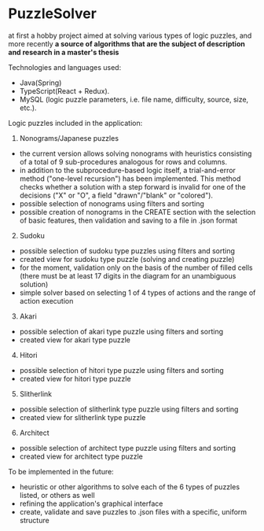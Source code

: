 # PuzzleSolver
at first a hobby project aimed at solving various types of logic puzzles, and more recently **a source of algorithms that are the subject of description and research in a master's thesis**

Technologies and languages used:
* Java(Spring)
* TypeScript(React + Redux).
* MySQL (logic puzzle parameters, i.e. file name, difficulty, source, size, etc.).

Logic puzzles included in the application:
1. Nonograms/Japanese puzzles
* the current version allows solving nonograms with heuristics consisting of a total of 9 sub-procedures analogous for rows and columns.
* in addition to the subprocedure-based logic itself, a trial-and-error method ("one-level recursion") has been implemented. This method checks whether a solution with a step
forward is invalid for one of the decisions ("X" or "O", a field "drawn"/"blank" or "colored").
* possible selection of nonograms using filters and sorting
* possible creation of nonograms in the CREATE section with the selection of basic features, then validation and saving to a file in .json format
2. Sudoku
* possible selection of sudoku type puzzles using filters and sorting
* created view for sudoku type puzzle (solving and creating puzzle)
* for the moment, validation only on the basis of the number of filled cells (there must be at least 17 digits in the diagram for an unambiguous solution)
* simple solver based on selecting 1 of 4 types of actions and the range of action execution
3. Akari
* possible selection of akari type puzzle using filters and sorting 
* created view for akari type puzzle
4. Hitori
* possible selection of hitori type puzzle using filters and sorting 
* created view for hitori type puzzle
5. Slitherlink
* possible selection of slitherlink type puzzle using filters and sorting
* created view for slitherlink type puzzle
6. Architect
* possible selection of architect type puzzle using filters and sorting
* created view for architect type puzzle

To be implemented in the future:
* heuristic or other algorithms to solve each of the 6 types of puzzles listed, or others as well
* refining the application's graphical interface
* create, validate and save puzzles to .json files with a specific, uniform structure
